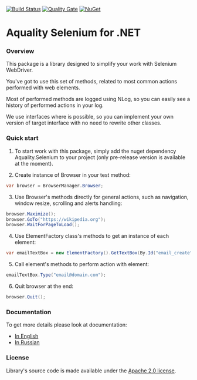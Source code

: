[![Build Status](https://dev.azure.com/aquality-automation/aquality-automation/_apis/build/status/aquality-automation.aquality-selenium-dotnet?branchName=master)](https://dev.azure.com/aquality-automation/aquality-automation/_build/latest?definitionId=1&branchName=master)
[![Quality Gate](https://sonarcloud.io/api/project_badges/measure?project=aquality-automation_aquality-selenium-dotnet&metric=alert_status)](https://sonarcloud.io/dashboard?id=aquality-automation_aquality-selenium-dotnet)
[![NuGet](https://img.shields.io/nuget/v/Aquality.Selenium)](https://www.nuget.org/packages/Aquality.Selenium)

# Aquality Selenium for .NET

### Overview

This package is a library designed to simplify your work with Selenium WebDriver.

You've got to use this set of methods, related to most common actions performed with web elements.

Most of performed methods are logged using NLog, so you can easily see a history of performed actions in your log.

We use interfaces where is possible, so you can implement your own version of target interface with no need to rewrite other classes.

### Quick start

1. To start work with this package, simply add the nuget dependency Aquality.Selenium to your project (only pre-release version is available at the moment).

2. Create instance of Browser in your test method:
```csharp
var browser = BrowserManager.Browser;
```

3. Use Browser's methods directly for general actions, such as navigation, window resize, scrolling and alerts handling:
```csharp
browser.Maximize();
browser.GoTo("https://wikipedia.org");
browser.WaitForPageToLoad();
```

4. Use ElementFactory class's methods to get an instance of each element:
```csharp
var emailTextBox = new ElementFactory().GetTextBox(By.Id("email_create"), "Email");
```

5. Call element's methods to perform action with element: 
```csharp
emailTextBox.Type("email@domain.com");
```

6. Quit browser at the end:
```csharp
browser.Quit();
```

### Documentation
To get more details please look at documentation:
- [In English](./docs/General.en.md)
- [In Russian](./docs/General.ru.md)

### License
Library's source code is made available under the [Apache 2.0 license](https://github.com/aquality-automation/aquality-selenium-dotnet/blob/master/LICENSE).
